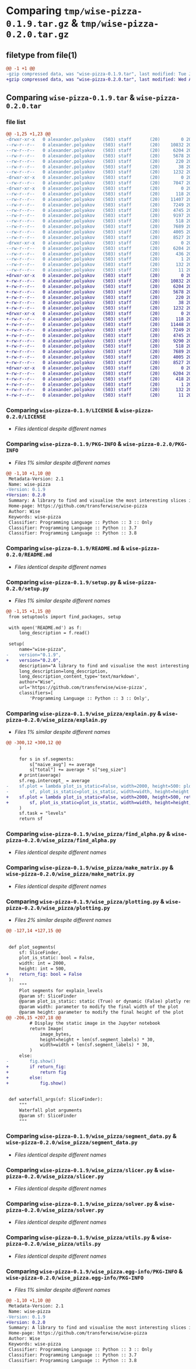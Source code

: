 # Comparing `tmp/wise-pizza-0.1.9.tar.gz` & `tmp/wise-pizza-0.2.0.tar.gz`

## filetype from file(1)

```diff
@@ -1 +1 @@
-gzip compressed data, was "wise-pizza-0.1.9.tar", last modified: Tue Jun 27 13:41:34 2023, max compression
+gzip compressed data, was "wise-pizza-0.2.0.tar", last modified: Wed Aug  2 09:03:02 2023, max compression
```

## Comparing `wise-pizza-0.1.9.tar` & `wise-pizza-0.2.0.tar`

### file list

```diff
@@ -1,25 +1,23 @@
-drwxr-xr-x   0 alexander.polyakov   (503) staff       (20)        0 2023-06-27 13:41:34.163817 wise-pizza-0.1.9/
--rw-r--r--   0 alexander.polyakov   (503) staff       (20)    10832 2023-06-27 13:33:37.000000 wise-pizza-0.1.9/LICENSE
--rw-r--r--   0 alexander.polyakov   (503) staff       (20)     6204 2023-06-27 13:41:34.163297 wise-pizza-0.1.9/PKG-INFO
--rw-r--r--   0 alexander.polyakov   (503) staff       (20)     5678 2023-06-27 13:33:37.000000 wise-pizza-0.1.9/README.md
--rw-r--r--   0 alexander.polyakov   (503) staff       (20)      220 2023-06-27 13:33:37.000000 wise-pizza-0.1.9/pyproject.toml
--rw-r--r--   0 alexander.polyakov   (503) staff       (20)       38 2023-06-27 13:41:34.163955 wise-pizza-0.1.9/setup.cfg
--rw-r--r--   0 alexander.polyakov   (503) staff       (20)     1232 2023-06-27 13:41:09.000000 wise-pizza-0.1.9/setup.py
-drwxr-xr-x   0 alexander.polyakov   (503) staff       (20)        0 2023-06-27 13:41:34.133784 wise-pizza-0.1.9/tests/
--rw-r--r--   0 alexander.polyakov   (503) staff       (20)     7047 2023-06-27 13:33:37.000000 wise-pizza-0.1.9/tests/test_fit.py
-drwxr-xr-x   0 alexander.polyakov   (503) staff       (20)        0 2023-06-27 13:41:34.140942 wise-pizza-0.1.9/wise_pizza/
--rw-r--r--   0 alexander.polyakov   (503) staff       (20)      118 2023-06-27 13:33:37.000000 wise-pizza-0.1.9/wise_pizza/__init__.py
--rw-r--r--   0 alexander.polyakov   (503) staff       (20)    11407 2023-06-27 13:33:37.000000 wise-pizza-0.1.9/wise_pizza/explain.py
--rw-r--r--   0 alexander.polyakov   (503) staff       (20)     7249 2023-06-27 13:33:37.000000 wise-pizza-0.1.9/wise_pizza/find_alpha.py
--rw-r--r--   0 alexander.polyakov   (503) staff       (20)     4745 2023-06-27 13:33:37.000000 wise-pizza-0.1.9/wise_pizza/make_matrix.py
--rw-r--r--   0 alexander.polyakov   (503) staff       (20)     9197 2023-06-27 13:33:37.000000 wise-pizza-0.1.9/wise_pizza/plotting.py
--rw-r--r--   0 alexander.polyakov   (503) staff       (20)      518 2023-06-27 13:33:37.000000 wise-pizza-0.1.9/wise_pizza/segment_data.py
--rw-r--r--   0 alexander.polyakov   (503) staff       (20)     7689 2023-06-27 13:33:37.000000 wise-pizza-0.1.9/wise_pizza/slicer.py
--rw-r--r--   0 alexander.polyakov   (503) staff       (20)     4005 2023-06-27 13:33:37.000000 wise-pizza-0.1.9/wise_pizza/solver.py
--rw-r--r--   0 alexander.polyakov   (503) staff       (20)     8527 2023-06-27 13:33:37.000000 wise-pizza-0.1.9/wise_pizza/utils.py
-drwxr-xr-x   0 alexander.polyakov   (503) staff       (20)        0 2023-06-27 13:41:34.162560 wise-pizza-0.1.9/wise_pizza.egg-info/
--rw-r--r--   0 alexander.polyakov   (503) staff       (20)     6204 2023-06-27 13:41:34.000000 wise-pizza-0.1.9/wise_pizza.egg-info/PKG-INFO
--rw-r--r--   0 alexander.polyakov   (503) staff       (20)      436 2023-06-27 13:41:34.000000 wise-pizza-0.1.9/wise_pizza.egg-info/SOURCES.txt
--rw-r--r--   0 alexander.polyakov   (503) staff       (20)        1 2023-06-27 13:41:34.000000 wise-pizza-0.1.9/wise_pizza.egg-info/dependency_links.txt
--rw-r--r--   0 alexander.polyakov   (503) staff       (20)      132 2023-06-27 13:41:34.000000 wise-pizza-0.1.9/wise_pizza.egg-info/requires.txt
--rw-r--r--   0 alexander.polyakov   (503) staff       (20)       11 2023-06-27 13:41:34.000000 wise-pizza-0.1.9/wise_pizza.egg-info/top_level.txt
+drwxr-xr-x   0 alexander.polyakov   (503) staff       (20)        0 2023-08-02 09:03:02.472283 wise-pizza-0.2.0/
+-rw-r--r--   0 alexander.polyakov   (503) staff       (20)    10832 2023-08-02 08:30:31.000000 wise-pizza-0.2.0/LICENSE
+-rw-r--r--   0 alexander.polyakov   (503) staff       (20)     6204 2023-08-02 09:03:02.472020 wise-pizza-0.2.0/PKG-INFO
+-rw-r--r--   0 alexander.polyakov   (503) staff       (20)     5678 2023-08-02 08:30:31.000000 wise-pizza-0.2.0/README.md
+-rw-r--r--   0 alexander.polyakov   (503) staff       (20)      220 2023-08-02 08:30:31.000000 wise-pizza-0.2.0/pyproject.toml
+-rw-r--r--   0 alexander.polyakov   (503) staff       (20)       38 2023-08-02 09:03:02.472342 wise-pizza-0.2.0/setup.cfg
+-rw-r--r--   0 alexander.polyakov   (503) staff       (20)     1232 2023-08-02 09:02:21.000000 wise-pizza-0.2.0/setup.py
+drwxr-xr-x   0 alexander.polyakov   (503) staff       (20)        0 2023-08-02 09:03:02.464380 wise-pizza-0.2.0/wise_pizza/
+-rw-r--r--   0 alexander.polyakov   (503) staff       (20)      118 2023-08-02 08:30:31.000000 wise-pizza-0.2.0/wise_pizza/__init__.py
+-rw-r--r--   0 alexander.polyakov   (503) staff       (20)    11448 2023-08-02 08:37:59.000000 wise-pizza-0.2.0/wise_pizza/explain.py
+-rw-r--r--   0 alexander.polyakov   (503) staff       (20)     7249 2023-08-02 08:30:31.000000 wise-pizza-0.2.0/wise_pizza/find_alpha.py
+-rw-r--r--   0 alexander.polyakov   (503) staff       (20)     4745 2023-08-02 08:30:31.000000 wise-pizza-0.2.0/wise_pizza/make_matrix.py
+-rw-r--r--   0 alexander.polyakov   (503) staff       (20)     9290 2023-08-02 08:39:55.000000 wise-pizza-0.2.0/wise_pizza/plotting.py
+-rw-r--r--   0 alexander.polyakov   (503) staff       (20)      518 2023-08-02 08:30:31.000000 wise-pizza-0.2.0/wise_pizza/segment_data.py
+-rw-r--r--   0 alexander.polyakov   (503) staff       (20)     7689 2023-08-02 08:30:31.000000 wise-pizza-0.2.0/wise_pizza/slicer.py
+-rw-r--r--   0 alexander.polyakov   (503) staff       (20)     4005 2023-08-02 08:30:31.000000 wise-pizza-0.2.0/wise_pizza/solver.py
+-rw-r--r--   0 alexander.polyakov   (503) staff       (20)     8527 2023-08-02 08:30:31.000000 wise-pizza-0.2.0/wise_pizza/utils.py
+drwxr-xr-x   0 alexander.polyakov   (503) staff       (20)        0 2023-08-02 09:03:02.471633 wise-pizza-0.2.0/wise_pizza.egg-info/
+-rw-r--r--   0 alexander.polyakov   (503) staff       (20)     6204 2023-08-02 09:03:02.000000 wise-pizza-0.2.0/wise_pizza.egg-info/PKG-INFO
+-rw-r--r--   0 alexander.polyakov   (503) staff       (20)      418 2023-08-02 09:03:02.000000 wise-pizza-0.2.0/wise_pizza.egg-info/SOURCES.txt
+-rw-r--r--   0 alexander.polyakov   (503) staff       (20)        1 2023-08-02 09:03:02.000000 wise-pizza-0.2.0/wise_pizza.egg-info/dependency_links.txt
+-rw-r--r--   0 alexander.polyakov   (503) staff       (20)      132 2023-08-02 09:03:02.000000 wise-pizza-0.2.0/wise_pizza.egg-info/requires.txt
+-rw-r--r--   0 alexander.polyakov   (503) staff       (20)       11 2023-08-02 09:03:02.000000 wise-pizza-0.2.0/wise_pizza.egg-info/top_level.txt
```

### Comparing `wise-pizza-0.1.9/LICENSE` & `wise-pizza-0.2.0/LICENSE`

 * *Files identical despite different names*

### Comparing `wise-pizza-0.1.9/PKG-INFO` & `wise-pizza-0.2.0/PKG-INFO`

 * *Files 1% similar despite different names*

```diff
@@ -1,10 +1,10 @@
 Metadata-Version: 2.1
 Name: wise-pizza
-Version: 0.1.9
+Version: 0.2.0
 Summary: A library to find and visualise the most interesting slices in multidimensional data
 Home-page: https://github.com/transferwise/wise-pizza
 Author: Wise
 Keywords: wise-pizza
 Classifier: Programming Language :: Python :: 3 :: Only
 Classifier: Programming Language :: Python :: 3.7
 Classifier: Programming Language :: Python :: 3.8
```

### Comparing `wise-pizza-0.1.9/README.md` & `wise-pizza-0.2.0/README.md`

 * *Files identical despite different names*

### Comparing `wise-pizza-0.1.9/setup.py` & `wise-pizza-0.2.0/setup.py`

 * *Files 1% similar despite different names*

```diff
@@ -1,15 +1,15 @@
 from setuptools import find_packages, setup
 
 with open('README.md') as f:
     long_description = f.read()
 
 setup(
     name="wise-pizza",
-    version="0.1.9",
+    version="0.2.0",
     description="A library to find and visualise the most interesting slices in multidimensional data",
     long_description=long_description,
     long_description_content_type='text/markdown',
     author="Wise",
     url='https://github.com/transferwise/wise-pizza',
     classifiers=[
         'Programming Language :: Python :: 3 :: Only',
```

### Comparing `wise-pizza-0.1.9/wise_pizza/explain.py` & `wise-pizza-0.2.0/wise_pizza/explain.py`

 * *Files 1% similar despite different names*

```diff
@@ -300,12 +300,12 @@
     )
 
     for s in sf.segments:
         s["naive_avg"] += average
         s["total"] += average * s["seg_size"]
     # print(average)
     sf.reg.intercept_ = average
-    sf.plot = lambda plot_is_static=False, width=2000, height=500: plot_segments(
-        sf, plot_is_static=plot_is_static, width=width, height=height
+    sf.plot = lambda plot_is_static=False, width=2000, height=500, return_fig=False: plot_segments(
+        sf, plot_is_static=plot_is_static, width=width, height=height, return_fig=return_fig
     )
     sf.task = "levels"
     return sf
```

### Comparing `wise-pizza-0.1.9/wise_pizza/find_alpha.py` & `wise-pizza-0.2.0/wise_pizza/find_alpha.py`

 * *Files identical despite different names*

### Comparing `wise-pizza-0.1.9/wise_pizza/make_matrix.py` & `wise-pizza-0.2.0/wise_pizza/make_matrix.py`

 * *Files identical despite different names*

### Comparing `wise-pizza-0.1.9/wise_pizza/plotting.py` & `wise-pizza-0.2.0/wise_pizza/plotting.py`

 * *Files 2% similar despite different names*

```diff
@@ -127,14 +127,15 @@
 
 
 def plot_segments(
     sf: SliceFinder,
     plot_is_static: bool = False,
     width: int = 2000,
     height: int = 500,
+    return_fig: bool = False
 ):
     """
     Plot segments for explain_levels
     @param sf: SliceFinder
     @param plot_is_static: static (True) or dynamic (False) plotly result
     @param width: parameter to modify the final width of the plot
     @param height: parameter to modify the final height of the plot
@@ -206,15 +207,18 @@
         # Display the static image in the Jupyter notebook
         return Image(
             image_bytes,
             height=height + len(sf.segment_labels) * 30,
             width=width + len(sf.segment_labels) * 30,
         )
     else:
-        fig.show()
+        if return_fig:
+            return fig
+        else:
+            fig.show()
 
 
 def waterfall_args(sf: SliceFinder):
     """
     Waterfall plot arguments
     @param sf: SliceFinder
     """
```

### Comparing `wise-pizza-0.1.9/wise_pizza/segment_data.py` & `wise-pizza-0.2.0/wise_pizza/segment_data.py`

 * *Files identical despite different names*

### Comparing `wise-pizza-0.1.9/wise_pizza/slicer.py` & `wise-pizza-0.2.0/wise_pizza/slicer.py`

 * *Files identical despite different names*

### Comparing `wise-pizza-0.1.9/wise_pizza/solver.py` & `wise-pizza-0.2.0/wise_pizza/solver.py`

 * *Files identical despite different names*

### Comparing `wise-pizza-0.1.9/wise_pizza/utils.py` & `wise-pizza-0.2.0/wise_pizza/utils.py`

 * *Files identical despite different names*

### Comparing `wise-pizza-0.1.9/wise_pizza.egg-info/PKG-INFO` & `wise-pizza-0.2.0/wise_pizza.egg-info/PKG-INFO`

 * *Files 1% similar despite different names*

```diff
@@ -1,10 +1,10 @@
 Metadata-Version: 2.1
 Name: wise-pizza
-Version: 0.1.9
+Version: 0.2.0
 Summary: A library to find and visualise the most interesting slices in multidimensional data
 Home-page: https://github.com/transferwise/wise-pizza
 Author: Wise
 Keywords: wise-pizza
 Classifier: Programming Language :: Python :: 3 :: Only
 Classifier: Programming Language :: Python :: 3.7
 Classifier: Programming Language :: Python :: 3.8
```

